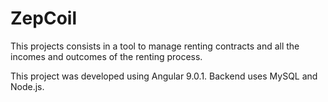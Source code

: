 # ZepCoil

This projects consists in a tool to manage renting contracts and all the incomes and outcomes of the renting process.

This project was developed using Angular 9.0.1. Backend uses MySQL and Node.js.
